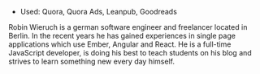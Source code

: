 - Used: Quora, Quora Ads, Leanpub, Goodreads

Robin Wieruch is a german software engineer and freelancer located in Berlin. In the recent years he has gained experiences in single page applications which use Ember, Angular and React. He is a full-time JavaScript developer, is doing his best to teach students on his blog and strives to learn something new every day himself.
